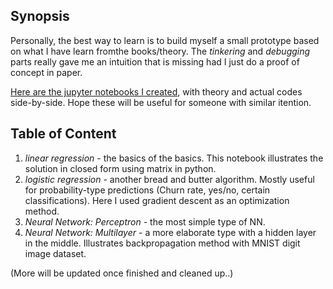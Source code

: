 ## Synopsis

Personally, the best way to learn is to build myself a small prototype based on what I have learn fromthe books/theory. The *tinkering* and *debugging* parts really gave me an intuition that is missing had I just do a proof of concept in paper.


[Here are the jupyter notebooks I created](https://github.com/simpleblob/ml_algorithms_stepbystep), with theory and actual codes side-by-side. Hope these will be useful for someone with similar itention.

## Table of Content

1. *linear regression* - the basics of the basics. This notebook illustrates the solution in closed form using matrix in python.
2. *logistic regression* - another bread and butter algorithm. Mostly useful for probability-type predictions (Churn rate, yes/no, certain classifications). Here I used gradient descent as an optimization method.
3. *Neural Network: Perceptron* - the most simple type of NN. 
4. *Neural Network: Multilayer* - a more elaborate type with a hidden layer in the middle. Illustrates backpropagation method with MNIST digit image dataset.

(More will be updated once finished and cleaned up..)
